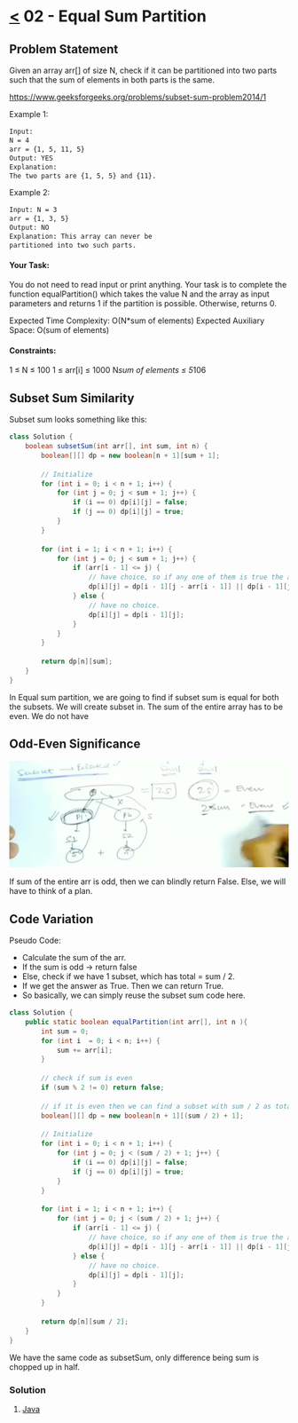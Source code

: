 # [<](../Readme.md) 02 -  Equal Sum Partition

## Problem Statement

Given an array arr[] of size N, check if it can be partitioned into two 
parts such that the sum of elements in both parts is the same.

https://www.geeksforgeeks.org/problems/subset-sum-problem2014/1

Example 1:
```
Input:
N = 4
arr = {1, 5, 11, 5}
Output: YES
Explanation: 
The two parts are {1, 5, 5} and {11}.
```

Example 2:
```
Input: N = 3
arr = {1, 3, 5}
Output: NO
Explanation: This array can never be 
partitioned into two such parts.
```

#### Your Task:  
You do not need to read input or print anything. 
Your task is to complete the function equalPartition() which takes the value N and the array as input parameters and 
returns 1 if the partition is possible. Otherwise, returns 0.

Expected Time Complexity: O(N*sum of elements)
Expected Auxiliary Space: O(sum of elements)

#### Constraints:
1 ≤ N ≤ 100
1 ≤ arr[i] ≤ 1000
N*sum of elements ≤ 5*106

## Subset Sum Similarity
Subset sum looks something like this: 
```java
class Solution {
    boolean subsetSum(int arr[], int sum, int n) {
        boolean[][] dp = new boolean[n + 1][sum + 1];

        // Initialize
        for (int i = 0; i < n + 1; i++) {
            for (int j = 0; j < sum + 1; j++) {
                if (i == 0) dp[i][j] = false;
                if (j == 0) dp[i][j] = true;
            }
        }

        for (int i = 1; i < n + 1; i++) {
            for (int j = 0; j < sum + 1; j++) {
                if (arr[i - 1] <= j) {
                    // have choice, so if any one of them is true the ans should be true.
                    dp[i][j] = dp[i - 1][j - arr[i - 1]] || dp[i - 1][j];
                } else {
                    // have no choice.
                    dp[i][j] = dp[i - 1][j];
                }
            }
        }

        return dp[n][sum];
    }
}
```

In Equal sum partition, we are going to find if subset sum is equal for both the subsets.
We will create subset in. The sum of the entire array has to be even. We do not have  

## Odd-Even Significance
![img.png](img.png)

If sum of the entire arr is odd, then we can blindly return False.
Else, we will have to think of a plan.

## Code Variation
Pseudo Code:
- Calculate the sum of the arr.
- If the sum is odd -> return false
- Else, check if we have 1 subset, which has total = sum / 2.
- If we get the answer as True. Then we can return True.
- So basically, we can simply reuse the subset sum code here.

```java
class Solution {
    public static boolean equalPartition(int arr[], int n ){
        int sum = 0;
        for (int i  = 0; i < n; i++) {
            sum += arr[i];
        }
        
        // check if sum is even
        if (sum % 2 != 0) return false;
        
        // if it is even then we can find a subset with sum / 2 as total.
        boolean[][] dp = new boolean[n + 1][(sum / 2) + 1];

        // Initialize
        for (int i = 0; i < n + 1; i++) {
            for (int j = 0; j < (sum / 2) + 1; j++) {
                if (i == 0) dp[i][j] = false;
                if (j == 0) dp[i][j] = true;
            }
        }

        for (int i = 1; i < n + 1; i++) {
            for (int j = 0; j < (sum / 2) + 1; j++) {
                if (arr[i - 1] <= j) {
                    // have choice, so if any one of them is true the ans should be true.
                    dp[i][j] = dp[i - 1][j - arr[i - 1]] || dp[i - 1][j];
                } else {
                    // have no choice.
                    dp[i][j] = dp[i - 1][j];
                }
            }
        }

        return dp[n][sum / 2]; 
    }
}
```

We have the same code as subsetSum, only difference being sum is chopped up in half.

### Solution
1. [Java](./src/EqualSumPartition.java)

